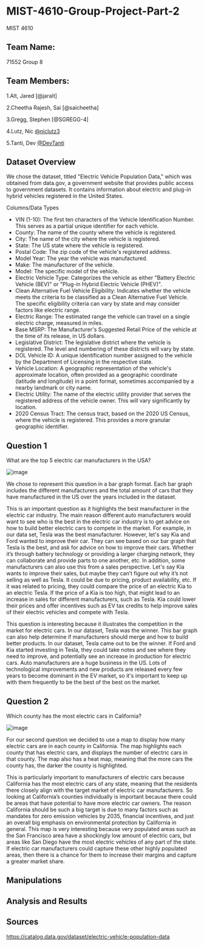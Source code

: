 # MIST-4610-Group-Project-Part-2
MIST 4610

## Team Name: 
71552 Group 8

## Team Members:
1.Alt, Jared [@jaralt]

2.Cheetha Rajesh, Sai [@saicheetha]

3.Gregg, Stephen [@SGREGG-4]

4.Lutz, Nic [@niclutz3](https://github.com/niclutz3/MIST-4610-Group-Project-Part-2)

5.Tanti, Dev [@DevTanti](https://github.com/DevTanti/MIST-4610-Group-Project-Part-2/tree/main)

## Dataset Overview

We chose the dataset, titled "Electric Vehicle Population Data," which was obtained from data.gov,
a government website that provides public access to government datasets. It contains information
about electric and plug-in hybrid vehicles registered in the United States. 

Columns/Data Types
- VIN (1-10): The first ten characters of the Vehicle Identification Number. This
serves as a partial unique identifier for each vehicle.
- County: The name of the county where the vehicle is registered.
- City: The name of the city where the vehicle is registered.
- State: The US state where the vehicle is registered.
- Postal Code: The zip code of the vehicle's registered address.
- Model Year: The year the vehicle was manufactured.
- Make: The manufacturer of the vehicle.
- Model: The specific model of the vehicle.
- Electric Vehicle Type: Categorizes the vehicle as either "Battery Electric Vehicle
(BEV)" or "Plug-in Hybrid Electric Vehicle (PHEV)".
- Clean Alternative Fuel Vehicle Eligibility: Indicates whether the vehicle
meets the criteria to be classified as a Clean Alternative Fuel Vehicle. The specific
eligibility criteria can vary by state and may consider factors like electric range. 
- Electric Range: The estimated range the vehicle can travel on a single
electric charge, measured in miles. 
- Base MSRP: The Manufacturer's Suggested Retail Price of the vehicle at the
time of its release, in US dollars.
- Legislative District: The legislative district where the vehicle is registered.
The level and numbering of these districts will vary by state.
- DOL Vehicle ID: A unique identification number assigned to the vehicle by the
Department of Licensing in the respective state.
- Vehicle Location: A geographic representation of the vehicle's approximate location,
often provided as a geographic coordinate (latitude and longitude) in a point format,
sometimes accompanied by a nearby landmark or city name.
- Electric Utility: The name of the electric utility provider that serves the registered
address of the vehicle owner. This will vary significantly by location.
- 2020 Census Tract: The census tract, based on the 2020 US Census, where
the vehicle is registered. This provides a more granular geographic identifier.

## Question 1
What are the top 5 electric car manufacturers in the USA?

![image](https://github.com/user-attachments/assets/62e2e37f-367d-41a1-ba5c-ba4178ba7abb)

We chose to represent this question in a bar graph format. Each bar graph includes the different manufacturers and the total amount of cars that they have manufactured in the US over the years included in the dataset.

This is an important question as it highlights the best manufacturer in the electric car industry. The main reason different auto manufacturers would want to see who is the best in the electric car industry is to get advice on how to build better electric cars to compete in the market. For example, in our data set, Tesla was the best manufacturer. However, let's say Kia and Ford wanted to improve their car. They can see based on our bar graph that Tesla is the best, and ask for advice on how to improve their cars. Whether it’s through battery technology or providing a larger charging network, they can collaborate and provide parts to one another, etc. In addition, some manufacturers can also use this from a sales perspective. Let's say Kia wants to improve their sales, but maybe they can’t figure out why it’s not selling as well as Tesla. It could be due to pricing, product availability, etc. If it was related to pricing, they could compare the price of an electric Kia to an electric Tesla. If the price of a Kia is too high, that might lead to an increase in sales for different manufacturers, such as Tesla. Kia could lower their prices and offer incentives such as EV tax credits to help improve sales of their electric vehicles and compete with Tesla.  

This question is interesting because it illustrates the competition in the market for electric cars. In our dataset, Tesla was the winner. This bar graph can also help determine if manufacturers should merge and how to build better products. In our dataset, Tesla came out to be the winner. If Ford and Kia started investing in Tesla, they could take notes and see where they need to improve, and potentially see an increase in production for electric cars. Auto manufacturers are a huge business in the US. Lots of technological improvements and new products are released every few years to become dominant in the EV market, so it's important to keep up with them frequently to be the best of the best on the market.

## Question 2
Which county has the most electric cars in California?

![image](https://github.com/user-attachments/assets/281156ef-797c-4d3c-af5a-d2f375775bbc)

For our second question we decided to use a map to display how many electric cars are in each county in California. The map highlights each county that has electric cars, and displays the number of electric cars in that county. The map also has a heat map, meaning that the more cars the county has, the darker the county is highlighted. 

This is particularly important to manufacturers of electric cars because California has the most electric cars of any state, meaning that the residents there closely align with the target market of electric car manufacturers. So looking at California’s counties individually is important because there could be areas that have potential to have more electric car owners. The reason California should be such a big target is due to many factors such as mandates for zero emission vehicles by 2035, financial incentives, and just an overall big emphasis on environmental protection by California in general. This map is very interesting because very populated areas such as the San Francisco area have a shockingly low amount of electric cars, but areas like San Diego have the most electric vehicles of any part of the state. If electric car manufacturers could capture these other highly populated areas, then there is a chance for them to increase their margins and capture a greater market share.

## Manipulations

## Analysis and Results

## Sources

https://catalog.data.gov/dataset/electric-vehicle-population-data


